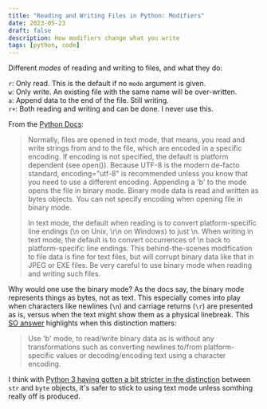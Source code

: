 ```yaml
---
title: "Reading and Writing Files in Python: Modifiers"
date: 2023-05-23
draft: false
description: How modifiers change what you write
tags: [python, code]
---
```


Different _modes_ of reading and writing to files, and what they do:

```r```: Only read. This is the default if no ```mode``` argument is given.  
```w```: Only write. An existing file with the same name will be over-written.  
```a```: Append data to the end of the file. Still writing.  
```r+```: Both reading and writing and can be done. I never use this.  

From the [Python Docs](https://docs.python.org/3/tutorial/inputoutput.html#reading-and-writing-files): 

> Normally, files are opened in text mode, that means, you read and write strings from and to the file, which are encoded in a specific encoding. If encoding is not specified, the default is platform dependent (see open()). Because UTF-8 is the modern de-facto standard, encoding="utf-8" is recommended unless you know that you need to use a different encoding. Appending a 'b' to the mode opens the file in binary mode. Binary mode data is read and written as bytes objects. You can not specify encoding when opening file in binary mode.
>
> In text mode, the default when reading is to convert platform-specific line endings (\n on Unix, \r\n on Windows) to just \n. When writing in text mode, the default is to convert occurrences of \n back to platform-specific line endings. This behind-the-scenes modification to file data is fine for text files, but will corrupt binary data like that in JPEG or EXE files. Be very careful to use binary mode when reading and writing such files.

Why would one use the binary mode? As the docs say, the binary mode represents things as bytes, not as text. This especially comes into play when characters like newlines (```\n```) and carriage returns (```\r```) are presented as is, versus when the text might show them as a physical linebreak. This [SO answer](https://stackoverflow.com/questions/31483253/when-to-open-file-in-binary-mode-b) highlights when this distinction matters:

> Use 'b' mode, to read/write binary data as is without any transformations such as converting newlines to/from platform-specific values or decoding/encoding text using a character encoding.

I think with [Python 3 having gotten a bit stricter in the distinction](https://tech.aaronteoh.com/b-not-b-opening-files-python-3/) between ```str``` and ```byte``` objects, it's safer to stick to using text mode unless somthing really off is produced.
